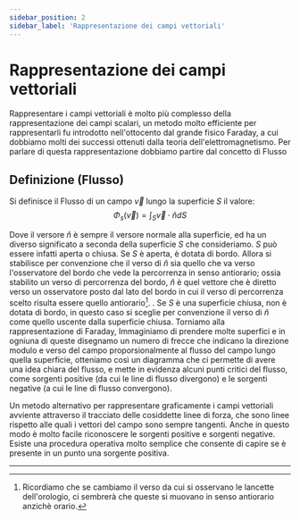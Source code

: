 ```yaml
---
sidebar_position: 2
sidebar_label: 'Rappresentazione dei campi vettoriali'
---
```


# Rappresentazione dei campi vettoriali

Rappresentare i campi vettoriali è molto più complesso della rappresentazione dei campi scalari,
un metodo molto efficiente per rappresentarli fu
introdotto nell'ottocento dal grande fisico Faraday, a cui dobbiamo molti dei
successi ottenuti dalla teoria dell'elettromagnetismo.
Per parlare di questa rappresentazione dobbiamo partire dal concetto di
Flusso
## Definizione (Flusso) 
Si definisce il Flusso di un campo $\vec{v}$ lungo la
superficie $S$ il valore:
$$
\Phi_s(\vec{v})=\int_S\vec{v}\cdot\hat{n}dS
$$

Dove il versore $\hat{n}$ è sempre il versore normale alla superficie, ed ha un diverso
significato a seconda della superficie $S$ che consideriamo.
$S$ può essere infatti aperta o chiusa. Se $S$ è aperta, è dotata di bordo.
Allora si stabilisce per convenzione che il verso di $\hat{n}$ sia quello che va verso
l'osservatore del bordo che vede la percorrenza in senso antiorario; ossia
stabilito un verso di percorrenza del bordo, $\hat{n}$ è quel vettore che è diretto
verso un osservatore posto dal lato del bordo in cui il verso di percorrenza
scelto risulta essere quello antiorario[^1].
.
Se $S$ è una superficie chiusa, non è dotata di bordo, in questo caso si
sceglie per convenzione il verso di $\hat{n}$ come quello uscente dalla superficie
chiusa.
Torniamo alla rappresentazione di Faraday, Immaginiamo di prendere
molte superfici e in ogniuna di queste disegnamo un numero di frecce che
indicano la direzione modulo e verso del campo proporsionalmente al flusso
del campo lungo quella superficie, otteniamo così un diagramma che ci permette di avere una idea chiara del flusso, e mette in evidenza alcuni punti
critici del flusso, come sorgenti positive (da cui le line di flusso divergono) e
le sorgenti negative (a cui le line di flusso convergono).

Un metodo alternativo per rappresentare graficamente i campi vettoriali
avviente attraverso il tracciato delle cosiddette linee di forza, che sono linee
rispetto alle quali i vettori del campo sono sempre tangenti. Anche in questo
modo è molto facile riconoscere le sorgenti positive e sorgenti negative.
Esiste una procedura operativa molto semplice che consente di capire se
è presente in un punto una sorgente positiva.

---
[^1]: Ricordiamo che se cambiamo il verso da cui si osservano le lancette dell'orologio, ci
sembrerà che queste si muovano in senso antiorario anzichè orario.
